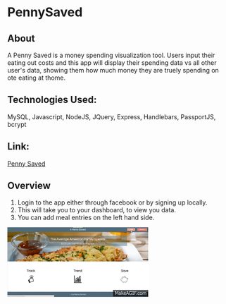 # PennySaved


## About

A Penny Saved is a money spending visualization tool. Users input their eating out costs and this app will display their spending data vs all other user's data, showing them how much money they are truely spending on ote eating at thome. 

## Technologies Used:

MySQL, Javascript, NodeJS, JQuery, Express, Handlebars, PassportJS, bcrypt


## Link:

[Penny Saved](http://penny-saved.herokuapp.com/)

## Overview

1. Login to the app either through facebook or by signing up locally.
2. This will take you to your dashboard, to view you data. 
3. You can add meal entries on the left hand side. 

![example](public/assets/pennysaved.gif)
